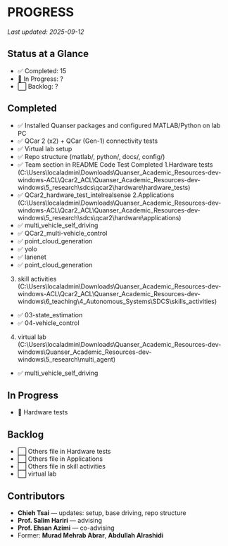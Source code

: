 # PROGRESS

_Last updated: 2025-09-12_

## Status at a Glance
- ✅ Completed: 15
- 🚧 In Progress: ?
- ⬜ Backlog: ?

## Completed
- ✅ Installed Quanser packages and configured MATLAB/Python on lab PC
- ✅ QCar 2 (x2) + QCar (Gen-1) connectivity tests
- ✅ Virtual lab setup
- ✅ Repo structure (matlab/, python/, docs/, config/)
- ✅ Team section in README
Code Test Completed 
1.Hardware tests (C:\Users\localadmin\Downloads\Quanser_Academic_Resources-dev-windows-ACL\Qcar2_ACL\Quanser_Academic_Resources-dev-windows\5_research\sdcs\qcar2\hardware\hardware_tests)
- ✅ QCar2_hardware_test_intelrealsense
2.Applications (C:\Users\localadmin\Downloads\Quanser_Academic_Resources-dev-windows-ACL\Qcar2_ACL\Quanser_Academic_Resources-dev-windows\5_research\sdcs\qcar2\hardware\applications)
- ✅ multi_vehicle_self_driving 
- ✅ QCar2_multi-vehicle_control 
- ✅ point_cloud_generation 
- ✅ yolo 
- ✅ lanenet 
- ✅ point_cloud_generation
3. skill activities (C:\Users\localadmin\Downloads\Quanser_Academic_Resources-dev-windows-ACL\Qcar2_ACL\Quanser_Academic_Resources-dev-windows\6_teaching\4_Autonomous_Systems\SDCS\skills_activities)
  - ✅ 03-state_estimation
  - ✅ 04-vehicle_control
4. virtual lab (C:\Users\localadmin\Downloads\Quanser_Academic_Resources-dev-windows\Quanser_Academic_Resources-dev-windows\5_research\multi_agent)
- ✅ multi_vehicle_self_driving 

## In Progress 
- 🚧 Hardware tests


## Backlog
- ⬜  Others file in Hardware tests
- ⬜  Others file in Applications
- ⬜  Others file in skill activities
- ⬜  virtual lab


## Contributors
- **Chieh Tsai** — updates: setup, base driving, repo structure
- **Prof. Salim Hariri** — advising
- **Prof. Ehsan Azimi** — co-advising
- Former: **Murad Mehrab Abrar**, **Abdullah Alrashidi**
